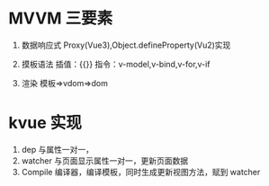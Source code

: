 # MVVM 三要素

1. 数据响应式
   Proxy(Vue3),Object.defineProperty(Vu2)实现
2. 摸板语法
   插值：{{}}
   指令：v-model,v-bind,v-for,v-if

3. 渲染
   模板=>vdom=>dom

# kvue 实现

1. dep 与属性一对一，
2. watcher 与页面显示属性一对一，更新页面数据
3. Compile 编译器，编译模板，同时生成更新视图方法，赋到 watcher
